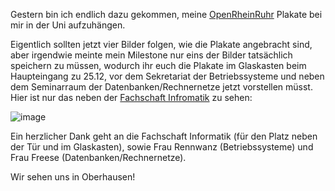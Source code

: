 <html><body><p>Gestern bin ich endlich dazu gekommen, meine <a href="http://www.openrheinruhr.de">OpenRheinRuhr</a> Plakate bei mir in der Uni aufzuhängen.

Eigentlich sollten jetzt vier Bilder folgen, wie die Plakate angebracht sind, aber irgendwie meinte mein Milestone nur eins der Bilder tatsächlich speichern zu müssen, wodurch ihr euch die Plakate im Glaskasten beim Haupteingang zu 25.12, vor dem Sekretariat der Betriebssysteme und neben dem Seminarraum der Datenbanken/Rechnernetze jetzt vorstellen müsst. Hier ist nur das neben der <a href="http://hhu-fscs.de">Fachschaft Infromatik</a> zu sehen:

<img style="display: block; margin-right: auto; margin-left: auto;" src="/wp-content/uploads/2010/09/wpid-2010-09-23_10-17-55_297.jpg" alt="image">

Ein herzlicher Dank geht an die Fachschaft Informatik (für den Platz neben der Tür und im Glaskasten), sowie Frau Rennwanz (Betriebssysteme) und Frau Freese (Datenbanken/Rechnernetze).

Wir sehen uns in Oberhausen!</p></body></html>